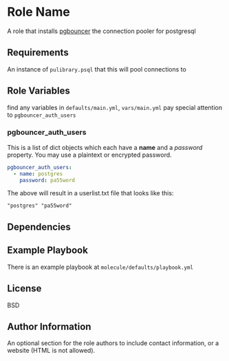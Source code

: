 Role Name
=========

A role that installs [pgbouncer](https://www.pgbouncer.org/) the connection pooler for postgresql

Requirements
------------

An instance of `pulibrary.psql` that this will pool connections to

Role Variables
--------------

find any variables in `defaults/main.yml`, `vars/main.yml` pay special attention to `pgbouncer_auth_users`

### pgbouncer_auth_users

This is a list of dict objects which each have a **name** and a *password* property. You may use a plaintext or encrypted password. 
```yml
pgbouncer_auth_users:
  - name: postgres
    password: pa55word
```
The above will result in a userlist.txt file that looks like this:
```
"postgres" "pa55word"
```

Dependencies
------------


Example Playbook
----------------

There is an example playbook at `molecule/defaults/playbook.yml`


License
-------

BSD

Author Information
------------------

An optional section for the role authors to include contact information, or a
website (HTML is not allowed).
